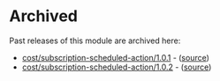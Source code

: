# Archived

Past releases of this module are archived here:

- [cost/subscription-scheduled-action/1.0.1](https://github.com/Azure/bicep-registry-modules/releases/tag/cost/subscription-scheduled-action/1.0.1) - ([source](https://github.com/Azure/bicep-registry-modules/tree/cost/subscription-scheduled-action/1.0.1/modules/cost/subscription-scheduled-action))
- [cost/subscription-scheduled-action/1.0.2](https://github.com/Azure/bicep-registry-modules/releases/tag/cost/subscription-scheduled-action/1.0.2) - ([source](https://github.com/Azure/bicep-registry-modules/tree/cost/subscription-scheduled-action/1.0.2/modules/cost/subscription-scheduled-action))

